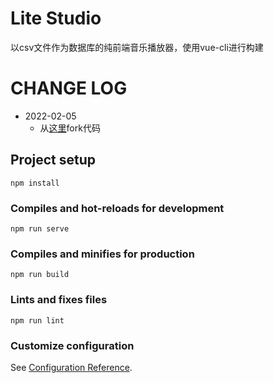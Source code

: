 # Lite Studio
以csv文件作为数据库的纯前端音乐播放器，使用vue-cli进行构建

# CHANGE LOG
* 2022-02-05
    * 从[这里](https://github.com/K-bai/csv-based-web-music-player)fork代码

## Project setup
```
npm install
```

### Compiles and hot-reloads for development
```
npm run serve
```

### Compiles and minifies for production
```
npm run build
```

### Lints and fixes files
```
npm run lint
```

### Customize configuration
See [Configuration Reference](https://cli.vuejs.org/config/).
